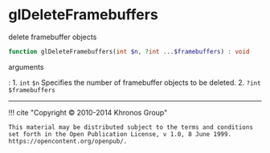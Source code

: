 # glDeleteFramebuffers
delete framebuffer objects

```php
function glDeleteFramebuffers(int $n, ?int ...$framebuffers) : void
```



arguments

:    1. `int` `$n` Specifies the number of framebuffer objects to be deleted.
    2. `?int` `$framebuffers` 



---
     

!!! cite "Copyright © 2010-2014 Khronos Group"

    This material may be distributed subject to the terms and conditions set forth in the Open Publication License, v 1.0, 8 June 1999. https://opencontent.org/openpub/.